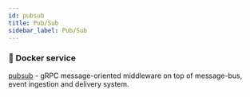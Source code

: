 ```yaml
---
id: pubsub
title: Pub/Sub
sidebar_label: Pub/Sub
---
```


### 🐳 Docker service

[pubsub](https://github.com/vardius/pubsub) - gRPC message-oriented middleware on top of message-bus, event ingestion and delivery system.
